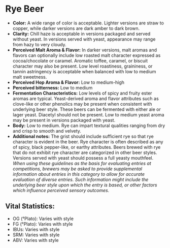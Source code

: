 # Rye Beer

- **Color:** A wide range of color is acceptable. Lighter versions are straw to copper, while darker versions are dark amber to dark brown.
- **Clarity:** Chill haze is acceptable in versions packaged and served without yeast. In versions served with yeast, appearance may range from hazy to very cloudy.
- **Perceived Malt Aroma & Flavor:** In darker versions, malt aromas and flavors can optionally include low roasted malt character expressed as cocoa/chocolate or caramel. Aromatic toffee, caramel, or biscuit character may also be present. Low level roastiness, graininess, or tannin astringency is acceptable when balanced with low to medium malt sweetness.
- **Perceived Hop Aroma & Flavor:** Low to medium-high
- **Perceived bitterness:** Low to medium
- **Fermentation Characteristics:** Low levels of spicy and fruity ester aromas are typical. Yeast-derived aroma and flavor attributes such as clove-like or other phenolics may be present when consistent with underlying beer style. These beers can be fermented with either ale or lager yeast. Diacetyl should not be present. Low to medium yeast aroma may be present in versions packaged with yeast.
- **Body:** Low to medium. Rye can impart textural qualities ranging from dry and crisp to smooth and velvety.
- **Additional notes:** The grist should include sufficient rye so that rye character is evident in the beer. Rye character is often described as any of spicy, black pepper-like, or earthy attributes. Beers brewed with rye that do not exhibit rye character are categorized in other beer styles. Versions served with yeast should possess a full yeasty mouthfeel.<br/>
_When using these guidelines as the basis for evaluating entries at competitions, brewers may be asked to provide supplemental information about entries in this category to allow for accurate evaluation of diverse entries. Such information might include the underlying beer style upon which the entry is based, or other factors which influence perceived sensory outcomes._

## Vital Statistics:

- OG (°Plato): Varies with style 
- FG (°Plato): Varies with style 
- IBUs: Varies with style 
- SRM: Varies with style 
- ABV: Varies with style 

